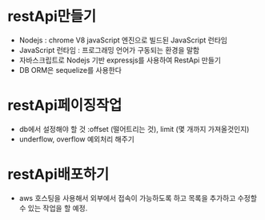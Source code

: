 # restApi만들기
- Nodejs : chrome V8 javaScript 엔진으로 빌드된 JavaScript 런타임
- JavaScript 런타임 : 프로그래밍 언어가 구동되는 환경을 말함
- 자바스크립트로 Nodejs 기반 expressjs를 사용하여 RestApi 만들기
- DB ORM은 sequelize를 사용한다

# restApi페이징작업
- db에서 설정해야 할 것 :offset (떨어트리는 것), limit (몇 개까지 가져올것인지)
- underflow, overflow 예외처리 해주기
# restApi배포하기
- aws 호스팅을 사용해서 외부에서 접속이 가능하도록 하고 목록을 추가하고 수정할 수 있는 작업을 할 예정.
